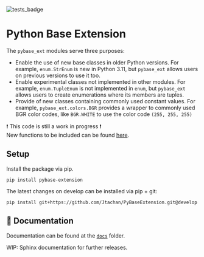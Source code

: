![tests_badge](https://github.com/Jtachan/PyBaseExtension/actions/workflows/unittests.yml/badge.svg)

# Python Base Extension

The `pybase_ext` modules serve three purposes:

* Enable the use of new base classes in older Python versions. For example, `enum.StrEnum` is new in Python 3.11, but `pybase_ext` allows users on previous versions to use it too.
* Enable experimental classes not implemented in other modules. For example, `enum.TupleEnum` is not implemented in `enum`, but `pybase_ext` allows users to create enumerations where its members are tuples.
* Provide of new classes containing commonly used constant values. For example, `pybase_ext.colors.BGR` provides a wrapper to commonly used BGR color codes, like `BGR.WHITE` to use the color code `(255, 255, 255)`

❗ This code is still a work in progress ❗<br/>
New functions to be included can be found [here](https://github.com/Jtachan/PyBaseExtension/blob/develop/TBD.md).

## Setup

Install the package via pip.

```shell
pip install pybase-extension
```

The latest changes on develop can be installed via pip + git:
```shell
pip install git+https://github.com/Jtachan/PyBaseExtension.git@develop
```

## 📖 Documentation

Documentation can be found at the [`docs`](https://github.com/Jtachan/PyBaseExtension/blob/main/docs/index.md) folder.

WIP: Sphinx documentation for further releases.
